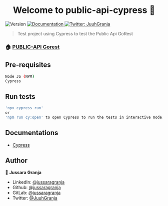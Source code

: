 <h1 align="center">Welcome to public-api-cypress 👋</h1>
<p>
  <img alt="Version" src="https://img.shields.io/badge/version-1.0.0-blue.svg?cacheSeconds=2592000" />
  <a href="https://gorest.co.in/" target="_blank">
    <img alt="Documentation" src="https://img.shields.io/badge/documentation-yes-brightgreen.svg" />
  </a>
  <a href="https://twitter.com/JuuhGranja" target="_blank">
    <img alt="Twitter: JuuhGranja" src="https://img.shields.io/twitter/follow/JuuhGranja.svg?style=social" />
  </a>
</p>

> Test project using Cypress to test the Public Api GoRest

### 🏠 [PUBLIC-API Gorest](https://gorest.co.in/)

## Pre-requisites

```sh
Node JS (NPM)
Cypress
```

## Run tests

```sh
'npx cypress run'
or
'npm run cy:open' to open Cypress to run the tests in interactive mode.
```

## Documentations

- [Cypress](https://docs.cypress.io/guides/overview/why-cypress.html)

## Author

👤 **Jussara Granja**

* LinkedIn: [@jussaragranja](https://linkedin.com/in/jussaragranja)
* Github: [@jussaragranja](https://github.com/jussaragranja)
* GitLab: [@jussaragranja](https://gitlab.com/jussaragranja)
* Twitter: [@JuuhGranja](https://twitter.com/JuuhGranja)

